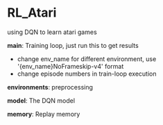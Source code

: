 # RL_Atari
 using DQN to learn atari games
 
 **main**: Training loop, just run this to get results
 * change env_name for different environment, use '{env_name}NoFrameskip-v4' format
 * change episode numbers in train-loop execution
 
 **environments**: preprocessing
 
 **model**: The DQN model
 
 **memory**: Replay memory
 
